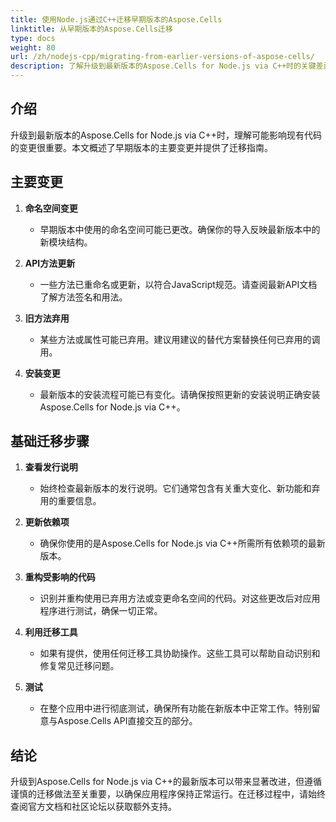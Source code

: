 ```yaml
---  
title: 使用Node.js通过C++迁移早期版本的Aspose.Cells  
linktitle: 从早期版本的Aspose.Cells迁移  
type: docs  
weight: 80  
url: /zh/nodejs-cpp/migrating-from-earlier-versions-of-aspose-cells/  
description: 了解升级到最新版本的Aspose.Cells for Node.js via C++时的关键差异和迁移步骤。  
---  
```




## **介绍**

升级到最新版本的Aspose.Cells for Node.js via C++时，理解可能影响现有代码的变更很重要。本文概述了早期版本的主要变更并提供了迁移指南。

## **主要变更**

1. **命名空间变更**
   - 早期版本中使用的命名空间可能已更改。确保你的导入反映最新版本中的新模块结构。 

2. **API方法更新**
   - 一些方法已重命名或更新，以符合JavaScript规范。请查阅最新API文档了解方法签名和用法。

3. **旧方法弃用**
   - 某些方法或属性可能已弃用。建议用建议的替代方案替换任何已弃用的调用。

4. **安装变更**
   - 最新版本的安装流程可能已有变化。请确保按照更新的安装说明正确安装Aspose.Cells for Node.js via C++。

## **基础迁移步骤**

1. **查看发行说明**
   - 始终检查最新版本的发行说明。它们通常包含有关重大变化、新功能和弃用的重要信息。

2. **更新依赖项**
   - 确保你使用的是Aspose.Cells for Node.js via C++所需所有依赖项的最新版本。

3. **重构受影响的代码**
   - 识别并重构使用已弃用方法或变更命名空间的代码。对这些更改后对应用程序进行测试，确保一切正常。

4. **利用迁移工具**
   - 如果有提供，使用任何迁移工具协助操作。这些工具可以帮助自动识别和修复常见迁移问题。

5. **测试**
   - 在整个应用中进行彻底测试，确保所有功能在新版本中正常工作。特别留意与Aspose.Cells API直接交互的部分。

## **结论**

升级到Aspose.Cells for Node.js via C++的最新版本可以带来显著改进，但遵循谨慎的迁移做法至关重要，以确保应用程序保持正常运行。在迁移过程中，请始终查阅官方文档和社区论坛以获取额外支持。


